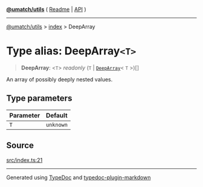 [**@umatch/utils**](../../README.md) ( [Readme](../../README.md) \| [API](../../API.md) )

---

[@umatch/utils](../../API.md) > [index](../README.md) > DeepArray

# Type alias: DeepArray`<T>`

> **DeepArray**: \<`T`\> _readonly_ (`T` \| [`DeepArray`](type-alias.DeepArray.md)\< `T` \>)[]

An array of possibly deeply nested values.

## Type parameters

| Parameter | Default   |
| :-------- | :-------- |
| `T`       | `unknown` |

## Source

[src/index.ts:21](https://github.com/umatch-oficial/utils/blob/a4be831/src/index.ts#L21)

---

Generated using [TypeDoc](https://typedoc.org/) and [typedoc-plugin-markdown](https://www.npmjs.com/package/typedoc-plugin-markdown)
